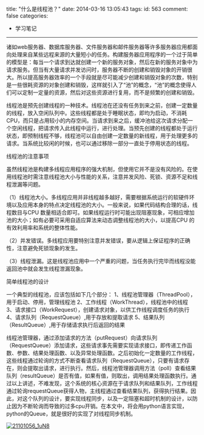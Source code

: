 title: "什么是线程池？"
date: 2014-03-16 13:05:43
tags:
id: 563
comment: false
categories:
  - 学习笔记
---

诸如web服务器、数据库服务器、文件服务器和邮件服务器等许多服务器应用都面向处理来自某些远程来源的大量短小的任务。构建服务器应用程序的一个过于简单的模型是：每当一个请求到达就创建一个新的服务对象，然后在新的服务对象中为请求服务。但当有大量请求并发访问时，服务器不断的创建和销毁对象的开销很大。所以提高服务器效率的一个手段就是尽可能减少创建和销毁对象的次数，特别是一些很耗资源的对象创建和销毁，这样就引入了“池”的概念，“池”的概念使得人们可以定制一定量的资源，然后对这些资源进行复用，而不是频繁的创建和销毁。

线程池是预先创建线程的一种技术。线程池在还没有任务到来之前，创建一定数量的线程，放入空闲队列中。这些线程都是处于睡眠状态，即均为启动，不消耗CPU，而只是占用较小的内存空间。当请求到来之后，缓冲池给这次请求分配一个空闲线程，把请求传入此线程中运行，进行处理。当预先创建的线程都处于运行状态，即预制线程不够，线程池可以自由创建一定数量的新线程，用于处理更多的请求。当系统比较闲的时候，也可以通过移除一部分一直处于停用状态的线程。

线程池的注意事项

虽然线程池是构建多线程应用程序的强大机制，但使用它并不是没有风险的。在使用线程池时需注意线程池大小与性能的关系，注意并发风险、死锁、资源不足和线程泄漏等问题。

（1）线程池大小。多线程应用并非线程越多越好，需要根据系统运行的软硬件环境以及应用本身的特点决定线程池的大小。一般来说，如果代码结构合理的话，线程数目与CPU 数量相适合即可。如果线程运行时可能出现阻塞现象，可相应增加池的大小；如有必要可采用自适应算法来动态调整线程池的大小，以提高CPU 的有效利用率和系统的整体性能。

（2）并发错误。多线程应用要特别注意并发错误，要从逻辑上保证程序的正确性，注意避免死锁现象的发生。

（3）线程泄漏。这是线程池应用中一个严重的问题，当任务执行完毕而线程没能返回池中就会发生线程泄漏现象。

简单线程池的设计

一个典型的线程池，应该包括如下几个部分：
1、线程池管理器（ThreadPool），用于启动、停用，管理线程池
2、工作线程（WorkThread），线程池中的线程
3、请求接口（WorkRequest），创建请求对象，以供工作线程调度任务的执行
4、请求队列（RequestQueue）,用于存放和提取请求
5、结果队列（ResultQueue）,用于存储请求执行后返回的结果

线程池管理器，通过添加请求的方法（putRequest）向请求队列（RequestQueue）添加请求，这些请求事先需要实现请求接口，即传递工作函数、参数、结果处理函数、以及异常处理函数。之后初始化一定数量的工作线程，这些线程通过轮询的方式不断查看请求队列（RequestQueue），只要有请求存在，则会提取出请求，进行执行。然后，线程池管理器调用方法（poll）查看结果队列（resultQueue）是否有值，如果有值，则取出，调用结果处理函数执行。通过以上讲述，不难发现，这个系统的核心资源在于请求队列和结果队列，工作线程通过轮询requestQueue获得人物，主线程通过查看结果队列，获得执行结果。因此，对这个队列的设计，要实现线程同步，以及一定阻塞和超时机制的设计，以防止因为不断轮询而导致的过多cpu开销。在本文中，将会用python语言实现，python的Queue，就是很好的实现了对线程同步机制。

[![21101056_1uN8](http://lpcdma.com/wp-content/uploads/2014/03/21101056_1uN8-300x207.jpeg)](http://lpcdma.com/wp-content/uploads/2014/03/21101056_1uN8.jpeg)